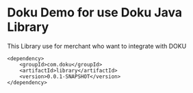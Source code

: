 # Doku Demo for use Doku Java Library
This Library use for merchant who want to integrate with DOKU

```
<dependency>
    <groupId>com.doku</groupId>
    <artifactId>library</artifactId>
    <version>0.0.1-SNAPSHOT</version>
</dependency>
```